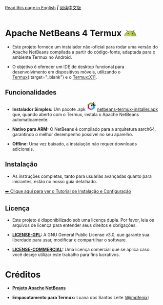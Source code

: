 [Read this page in English](/REDME/REDME-En.md)  ***|*** [阅读中文版](REDME/REDME-中国人.md)

# **Apache NetBeans 4 Termux** <img src="./ico/android-icon.png" width="45" alt="Ícone do Android">
* Este projeto fornece um instalador não-oficial para rodar uma versão do Apache NetBeans compilada a partir do código-fonte, adaptada para o ambiente Termux no Android.

* O objetivo é oferecer um IDE de desktop funcional para desenvolvimento em dispositivos móveis, utilizando o [Termux](https://github.com/termux/termux-app){:target="_blank"} e o [Termux:X11](https://github.com/termux/termux-x11).
## Funcionalidades
* **Instalador Simples:** Um pacote .apk <img src="./ico/icon.png" width="30" alt="Ícone do Instalador"> [netbeans-termux-installer.apk]() que, quando aberto com o Termux, instala o Apache NetBeans automaticamente.

* **Nativo para ARM:** O NetBeans é compilado para a arquitetura aarch64, garantindo o melhor desempenho possível no seu aparelho.

* **Offline:** Uma vez baixado, a instalação não requer downloads adicionais.

## Instalação
* As instruções completas, tanto para usuárias avançadas quanto para iniciantes, estão no nosso guia detalhado.

[➡️ Clique aqui para ver o Tutorial de Instalação e Configuração]()

## Licença
* Este projeto é disponibilizado sob uma licença dupla. Por favor, leia os arquivos de licença para entender seus direitos e obrigações.

* **[LICENSE-GPL]():** A GNU General Public License v3.0, que garante sua liberdade para usar, modificar e compartilhar o software.

* **[LICENSE-COMMERCIAL]():** Uma licença comercial que se aplica caso você deseje utilizar este trabalho para fins lucrativos.

# Créditos
* **[Projeto Apache NetBeans](https://netbeans.apache.org/)**

* **Empacotamento para Termux:** Luana dos Santos Leite ([@impfenix](https://github.com/impfenix))
